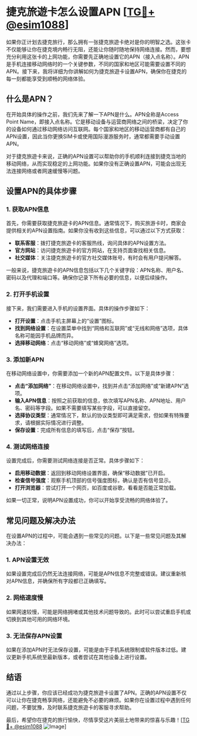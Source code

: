 # 捷克旅遊卡怎么设置APN [[TG💪+ @esim1088](https://t.me/s/esim1088)]

如果你正计划去捷克旅行，那么拥有一张捷克旅遊卡绝对是你的明智之选。这张卡不仅能够让你在捷克境内畅行无阻，还能让你随时随地保持网络连接。然而，要想充分利用这张卡的上网功能，你需要先正确地设置它的APN（接入点名称）。APN是手机连接移动网络时的一个关键参数，不同的国家和地区可能需要设置不同的APN。接下来，我将详细为你讲解如何为捷克旅遊卡设置APN，确保你在捷克的每一刻都能享受到顺畅的网络体验。

## 什么是APN？

在开始具体的操作之前，我们先来了解一下APN是什么。APN全称是Access Point Name，即接入点名称。它是移动设备与运营商网络之间的桥梁，决定了你的设备如何通过移动网络访问互联网。每个国家和地区的移动运营商都有自己的APN设置，因此当你更换SIM卡或使用国际漫游服务时，通常都需要手动设置APN。

对于捷克旅遊卡来说，正确的APN设置可以帮助你的手机顺利连接到捷克当地的移动网络，从而实现稳定的上网功能。如果你没有正确设置APN，可能会出现无法连接网络或者网速缓慢等问题。

## 设置APN的具体步骤

### 1. 获取APN信息

首先，你需要获取捷克旅遊卡的APN信息。通常情况下，购买旅游卡时，商家会提供相关的APN设置指南。如果你没有收到这些信息，可以通过以下方式获取：

- **联系客服**：拨打捷克旅遊卡的客服热线，询问具体的APN设置方法。
- **官方网站**：访问捷克旅遊卡的官方网站，在支持页面查找相关信息。
- **社交媒体**：关注捷克旅遊卡的官方社交媒体账号，有时会有用户提问解答。

一般来说，捷克旅遊卡的APN信息包括以下几个关键字段：APN名称、用户名、密码以及代理和端口等。确保你记录下所有必要的信息，以便后续操作。

### 2. 打开手机设置

接下来，我们需要进入手机的设置界面。具体的操作步骤如下：

- **打开设置**：点击手机主屏幕上的“设置”图标。
- **找到网络设置**：在设置菜单中找到“网络和互联网”或“无线和网络”选项，具体名称可能因手机品牌而异。
- **选择移动网络**：点击“移动网络”或“蜂窝网络”选项。

### 3. 添加新APN

在移动网络设置中，你需要添加一个新的APN配置文件。以下是具体步骤：

- **点击“添加网络”**：在移动网络设置中，找到并点击“添加网络”或“新建APN”选项。
- **输入APN信息**：按照之前获取的信息，依次填写APN名称、APN地址、用户名、密码等字段。如果不需要填写某些字段，可以直接留空。
- **选择协议类型**：通常情况下，默认的协议类型即可满足需求，但如果有特殊要求，请根据实际情况进行调整。
- **保存设置**：完成所有信息的填写后，点击“保存”按钮。

### 4. 测试网络连接

设置完成后，你需要测试网络连接是否正常。具体步骤如下：

- **启用移动数据**：返回到移动网络设置界面，确保“移动数据”已开启。
- **检查信号强度**：观察手机顶部的信号强度图标，确认是否有信号显示。
- **打开浏览器**：尝试打开一个网页，如百度或谷歌，看看是否能正常加载。

如果一切正常，说明APN设置成功，你可以开始享受流畅的网络体验了。

## 常见问题及解决办法

在设置APN的过程中，可能会遇到一些常见的问题。以下是一些常见问题及其解决办法：

### 1. APN设置无效

如果设置完成后仍然无法连接网络，可能是APN信息不完整或错误。建议重新核对APN信息，并确保所有字段都已正确填写。

### 2. 网络速度慢

如果网速较慢，可能是网络拥堵或其他技术问题导致的。此时可以尝试重启手机或切换到其他可用的网络环境。

### 3. 无法保存APN设置

如果在添加APN时无法保存设置，可能是由于手机系统限制或软件版本过低。建议更新手机系统至最新版本，或者尝试在其他设备上进行设置。

## 结语

通过以上步骤，你应该已经成功为捷克旅遊卡设置了APN。正确的APN设置不仅可以让你在捷克畅享网络，还能避免不必要的麻烦。如果你在设置过程中遇到任何问题，不要犹豫，及时联系捷克旅遊卡的客服寻求帮助。

最后，希望你在捷克的旅行愉快，尽情享受这片美丽土地带来的惊喜与乐趣！[[TG💪+ @esim1088](https://t.me/s/esim1088) ![Image](https://i.postimg.cc/4NQfJmqS/Snipaste-2025-05-13-00-14-12.png)]